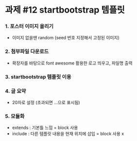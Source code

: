 # 과제 #12 startbootstrap 템플릿

### 1. 포스터 이미지 올리기
- 이미지 없을땐 random (seed 번호 지정해서 고정된 이미지)

### 2. 첨부파일 다운로드
- 확장자를 바탕으로 font awesome 활용한 로고 띄우고, 파일명 출력

### 3. startbootstrap 템플릿 이용

### 4. 글 요약
- 20자로 설정 (초과되면 ...으로 표시됨)

### 5. 모듈화
- extends : 기본틀 느낌 = block 사용
- include : 다른 템플릿 내용을 현재 위치에 삽입 = block 사용 x 
